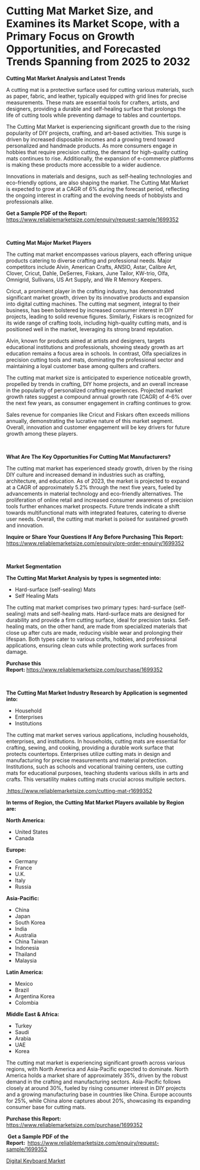 <p><h1>Cutting Mat Market Size, and Examines its Market Scope, with a Primary Focus on Growth Opportunities, and Forecasted Trends Spanning from 2025 to 2032</h1></p><p><strong>Cutting Mat Market Analysis and Latest Trends</strong></p>
<p><p>A cutting mat is a protective surface used for cutting various materials, such as paper, fabric, and leather, typically equipped with grid lines for precise measurements. These mats are essential tools for crafters, artists, and designers, providing a durable and self-healing surface that prolongs the life of cutting tools while preventing damage to tables and countertops.</p><p>The Cutting Mat Market is experiencing significant growth due to the rising popularity of DIY projects, crafting, and art-based activities. This surge is driven by increased disposable incomes and a growing trend toward personalized and handmade products. As more consumers engage in hobbies that require precision cutting, the demand for high-quality cutting mats continues to rise. Additionally, the expansion of e-commerce platforms is making these products more accessible to a wider audience.</p><p>Innovations in materials and designs, such as self-healing technologies and eco-friendly options, are also shaping the market. The Cutting Mat Market is expected to grow at a CAGR of 6% during the forecast period, reflecting the ongoing interest in crafting and the evolving needs of hobbyists and professionals alike.</p></p>
<p><strong>Get a Sample PDF of the Report:&nbsp;</strong> <a href="https://www.reliablemarketsize.com/enquiry/request-sample/1699352?utm_campaign=2233&utm_medium=2&utm_source=Github&utm_content=ia&utm_term=07022025&utm_id=cutting-mat">https://www.reliablemarketsize.com/enquiry/request-sample/1699352</a></p>
<p>&nbsp;</p>
<p><strong>Cutting Mat Major Market Players</strong></p>
<p><p>The cutting mat market encompasses various players, each offering unique products catering to diverse crafting and professional needs. Major competitors include Alvin, American Crafts, ANSIO, Astar, Calibre Art, Clover, Cricut, Dahle, DeSerres, Fiskars, June Tailor, KW-trio, Olfa, Omnigrid, Sullivans, US Art Supply, and We R Memory Keepers.</p><p>Cricut, a prominent player in the crafting industry, has demonstrated significant market growth, driven by its innovative products and expansion into digital cutting machines. The cutting mat segment, integral to their business, has been bolstered by increased consumer interest in DIY projects, leading to solid revenue figures. Similarly, Fiskars is recognized for its wide range of crafting tools, including high-quality cutting mats, and is positioned well in the market, leveraging its strong brand reputation.</p><p>Alvin, known for products aimed at artists and designers, targets educational institutions and professionals, showing steady growth as art education remains a focus area in schools. In contrast, Olfa specializes in precision cutting tools and mats, dominating the professional sector and maintaining a loyal customer base among quilters and crafters.</p><p>The cutting mat market size is anticipated to experience noticeable growth, propelled by trends in crafting, DIY home projects, and an overall increase in the popularity of personalized crafting experiences. Projected market growth rates suggest a compound annual growth rate (CAGR) of 4-6% over the next few years, as consumer engagement in crafting continues to grow.</p><p>Sales revenue for companies like Cricut and Fiskars often exceeds millions annually, demonstrating the lucrative nature of this market segment. Overall, innovation and customer engagement will be key drivers for future growth among these players.</p></p>
<p>&nbsp;</p>
<p><strong>What Are The Key Opportunities For Cutting Mat Manufacturers?</strong></p>
<p><p>The cutting mat market has experienced steady growth, driven by the rising DIY culture and increased demand in industries such as crafting, architecture, and education. As of 2023, the market is projected to expand at a CAGR of approximately 5.2% through the next five years, fueled by advancements in material technology and eco-friendly alternatives. The proliferation of online retail and increased consumer awareness of precision tools further enhances market prospects. Future trends indicate a shift towards multifunctional mats with integrated features, catering to diverse user needs. Overall, the cutting mat market is poised for sustained growth and innovation.</p></p>
<p><strong>Inquire or Share Your Questions If Any Before Purchasing This Report:</strong> <a href="https://www.reliablemarketsize.com/enquiry/pre-order-enquiry/1699352?utm_campaign=2233&utm_medium=2&utm_source=Github&utm_content=ia&utm_term=07022025&utm_id=cutting-mat">https://www.reliablemarketsize.com/enquiry/pre-order-enquiry/1699352</a></p>
<p>&nbsp;</p>
<p><strong>Market Segmentation</strong></p>
<p><strong>The Cutting Mat Market Analysis by types is segmented into:</strong></p>
<p><ul><li>Hard-surface (self-sealing) Mats</li><li>Self Healing Mats</li></ul></p>
<p><p>The cutting mat market comprises two primary types: hard-surface (self-sealing) mats and self-healing mats. Hard-surface mats are designed for durability and provide a firm cutting surface, ideal for precision tasks. Self-healing mats, on the other hand, are made from specialized materials that close up after cuts are made, reducing visible wear and prolonging their lifespan. Both types cater to various crafts, hobbies, and professional applications, ensuring clean cuts while protecting work surfaces from damage.</p></p>
<p><strong>Purchase this Report:&nbsp;</strong><a href="https://www.reliablemarketsize.com/purchase/1699352?utm_campaign=2233&utm_medium=2&utm_source=Github&utm_content=ia&utm_term=07022025&utm_id=cutting-mat">https://www.reliablemarketsize.com/purchase/1699352</a></p>
<p>&nbsp;</p>
<p><strong>The Cutting Mat Market Industry Research by Application is segmented into:</strong></p>
<p><ul><li>Household</li><li>Enterprises</li><li>Institutions</li></ul></p>
<p><p>The cutting mat market serves various applications, including households, enterprises, and institutions. In households, cutting mats are essential for crafting, sewing, and cooking, providing a durable work surface that protects countertops. Enterprises utilize cutting mats in design and manufacturing for precise measurements and material protection. Institutions, such as schools and vocational training centers, use cutting mats for educational purposes, teaching students various skills in arts and crafts. This versatility makes cutting mats crucial across multiple sectors.</p></p>
<p><a href="https://www.reliablemarketsize.com/cutting-mat-r1699352?utm_campaign=2233&utm_medium=2&utm_source=Github&utm_content=ia&utm_term=07022025&utm_id=cutting-mat">&nbsp;https://www.reliablemarketsize.com/cutting-mat-r1699352</a></p>
<p><strong>In terms of Region, the Cutting Mat Market Players available by Region are:</strong></p>
<p>
    <p> <strong> North America: </strong>
        <ul>
            <li>United States</li>
            <li>Canada</li>
        </ul>
        </p> 
    <p> <strong> Europe: </strong>
        <ul>
            <li>Germany</li>
            <li>France</li>
            <li>U.K.</li>
            <li>Italy</li>
            <li>Russia</li>
        </ul>
        </p> 
    <p> <strong> Asia-Pacific: </strong>
        <ul>
            <li>China</li>
            <li>Japan</li>
            <li>South Korea</li>
            <li>India</li>
            <li>Australia</li>
            <li>China Taiwan</li>
            <li>Indonesia</li>
            <li>Thailand</li>
            <li>Malaysia</li>
        </ul>
        </p> 
    <p> <strong> Latin America: </strong>
        <ul>
            <li>Mexico</li>
            <li>Brazil</li>
            <li>Argentina Korea</li>
            <li>Colombia</li>
        </ul>
        </p> 
    <p> <strong> Middle East & Africa: </strong>
        <ul>
            <li>Turkey</li>
            <li>Saudi</li>
            <li>Arabia</li>
            <li>UAE</li>
            <li>Korea</li>
        </ul>
    </p>
    </p>
<p><p>The cutting mat market is experiencing significant growth across various regions, with North America and Asia-Pacific expected to dominate. North America holds a market share of approximately 35%, driven by the robust demand in the crafting and manufacturing sectors. Asia-Pacific follows closely at around 30%, fueled by rising consumer interest in DIY projects and a growing manufacturing base in countries like China. Europe accounts for 25%, while China alone captures about 20%, showcasing its expanding consumer base for cutting mats.</p></p>
<p><strong>Purchase this Report: </strong><a href="https://www.reliablemarketsize.com/purchase/1699352?utm_campaign=2233&utm_medium=2&utm_source=Github&utm_content=ia&utm_term=07022025&utm_id=cutting-mat">https://www.reliablemarketsize.com/purchase/1699352</a></p>
<p>&nbsp;<strong>Get a Sample PDF of the Report:&nbsp;&nbsp;</strong><a href="https://www.reliablemarketsize.com/enquiry/request-sample/1699352?utm_campaign=2233&utm_medium=2&utm_source=Github&utm_content=ia&utm_term=07022025&utm_id=cutting-mat">https://www.reliablemarketsize.com/enquiry/request-sample/1699352</a></p>
<p><strong></strong></p>
<p><p><a href="https://github.com/kathiestrine5ty/Market-Research-Report-List-1/blob/main/digital-keyboard-market.md?utm_campaign=2233&utm_medium=2&utm_source=Github&utm_content=ia&utm_term=07022025&utm_id=cutting-mat">Digital Keyboard Market</a></p></p>